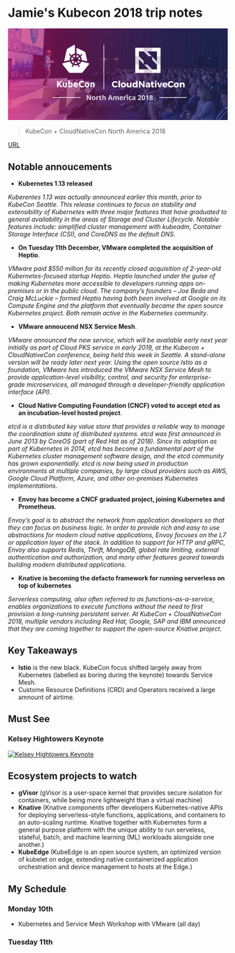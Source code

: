 
# Jamie's Kubecon 2018 trip notes #

![KubeCom18](kubecon.jpg)

> KubeCon + CloudNativeCon North America 2018

[URL](https://events.linuxfoundation.org/events/kubecon-cloudnativecon-north-america-2018/)

## Notable annoucements ##

- **Kubernetes 1.13 released**

*Kuberentes 1.13 was actually announced earlier this month, prior to KubeCon Seattle. This release continues to focus on stability and extensibility of Kubernetes with three major features that have graduated to general availability in the areas of  Storage and Cluster Lifecycle. Notable features include: simplified cluster management with kubeadm, Container Storage Interface (CSI), and CoreDNS as the default DNS*.

- **On Tuesday 11th December, VMware completed the acquisition of Heptio**.

*VMware paid $550 million for its recently closed acquisition of 2-year-old Kubernetes-focused startup Heptio. Heptio launched under the guise of making Kubernetes more accessible to developers running apps on-premises or in the public cloud. The company’s founders – Joe Beda and Craig McLuckie – formed Heptio having both been involved at Google on its Compute Engine and the platform that eventually became the open source Kubernetes project. Both remain active in the Kubernetes community*.

- **VMware annoucend NSX Service Mesh**.

*VMware announced the new service, which will be available early next year initially as part of Cloud PKS service in early 2019, at the Kubecon + CloudNativeCon conference, being held this week in Seattle. A stand-alone version will be ready later next year. Using the open source Istio as a foundation, VMware has introduced the VMware NSX Service Mesh to provide application-level visibility, control, and security for enterprise-grade microservices, all managed through a developer-friendly application interface (API)*.

- **Cloud Native Computing Foundation (CNCF) voted to accept **etcd** as an incubation-level hosted project**.

*etcd is a distributed key value store that provides a reliable way to manage the coordination state of distributed systems. etcd was first announced in June 2013 by CoreOS (part of Red Hat as of 2018). Since its adoption as part of Kubernetes in 2014, etcd has become a fundamental part of the Kubernetes cluster management software design, and the etcd community has grown exponentially. etcd is now being used in production environments at multiple companies, by large cloud providers such as AWS, Google Cloud Platform, Azure, and other on-premises Kubernetes implementations*.

- **Envoy has become a CNCF graduated project, joining Kubernetes and Prometheus**.

*Envoy’s goal is to abstract the network from application developers so that they can focus on business logic. In order to provide rich and easy to use abstractions for modern cloud native applications, Envoy focuses on the L7 or application layer of the stack. In addition to support for HTTP and gRPC, Envoy also supports Redis, Thrift, MongoDB, global rate limiting, external authentication and authorization, and many other features geared towards building modern distributed applications*.

- **Knative is becoming the defacto framework for running serverless on top of kubernetes**

*Serverless computing, also often referred to as functions-as-a-service, enables organizations to execute functions without the need to first provision a long-running persistent server. At KubeCon + CloudNativeCon 2018, multiple vendors including Red Hat, Google, SAP and IBM announced that they are coming together to support the open-source Knative project*.

## Key Takeaways ##

- **Istio** is the new black. KubeCon focus shifted largely away from Kubernetes (labelled as boring during the keynote) towards Service Mesh.
- Custome Resource Definitions (CRD) and Operators received a large amnount of airtime.

## Must See ##

### Kelsey Hightowers Keynote ###

[![Kelsey Hightowers Keynote](http://img.youtube.com/vi/oNa3xK2GFKY/0.jpg)](http://www.youtube.com/watch?v=oNa3xK2GFKY)

## Ecosystem projects to watch ##

- **gVisor** (gVisor is a user-space kernel that provides secure isolation for containers, while being more lightweight than a virtual machine)
- **Knative** (Knative components offer developers Kubernetes-native APIs for deploying serverless-style functions, applications, and containers to an auto-scaling runtime. Knative together with Kubernetes form a general purpose platform with the unique ability to run serveless, stateful, batch, and machine learning (ML) workloads alongside one another.)
- **KubeEdge** (KubeEdge is an open source system, an optimized version of kubelet on edge, extending native containerized application orchestration and device management to hosts at the Edge.)




## My Schedule ##

### Monday 10th ###

- Kubernetes and Service Mesh Workshop with VMware (all day)

### Tuesday 11th ###